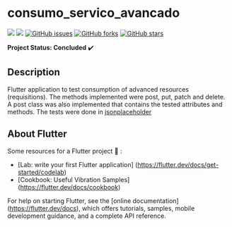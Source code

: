 # consumo_servico_avancado

<img src="https://img.shields.io/static/v1?label=version&message=v1.0&color=success&style=flat"/> <img src="https://img.shields.io/static/v1?label=build&message=passing&color=success&style=flat"/>
<a href="https://github.com/Prof-Rodrigo-Silva/consumo_servicos_avancados_flutter/issues"><img alt="GitHub issues" src="https://img.shields.io/github/issues/Prof-Rodrigo-Silva/consumo_servicos_avancados_flutter"></a>
<a href="https://github.com/Prof-Rodrigo-Silva/consumo_servicos_avancados_flutter/network"><img alt="GitHub forks" src="https://img.shields.io/github/forks/Prof-Rodrigo-Silva/consumo_servicos_avancados_flutter"></a>
<a href="https://github.com/Prof-Rodrigo-Silva/consumo_servicos_avancados_flutter/stargazers"><img alt="GitHub stars" src="https://img.shields.io/github/stars/Prof-Rodrigo-Silva/consumo_servicos_avancados_flutter"></a>


**Project Status: Concluded** :heavy_check_mark:

## **Description**
Flutter application to test consumption of advanced resources (requisitions).
The methods implemented were post, put, patch and delete. A post class was also implemented that contains the tested attributes and methods.
The tests were done in [jsonplaceholder](https://jsonplaceholder.typicode.com/)

## **About Flutter**

Some resources for a Flutter project :hammer: :

- [Lab: write your first Flutter application] (https://flutter.dev/docs/get-started/codelab)
- [Cookbook: Useful Vibration Samples] (https://flutter.dev/docs/cookbook)

For help on starting Flutter, see the
[online documentation] (https://flutter.dev/docs), which offers tutorials,
samples, mobile development guidance, and a complete API reference.

